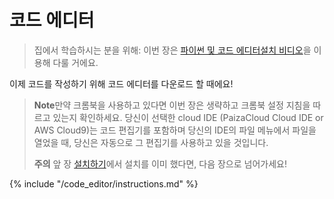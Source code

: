 # 코드 에디터

> 집에서 학습하시는 분을 위해: 이번 장은 [파이썬 및 코드 에디터설치 비디오](https://www.youtube.com/watch?v=pVTaqzKZCdA&t=4m43s)을 이용해 다룰 거에요.

이제 코드를 작성하기 위해 코드 에디터를 다운로드 할 때에요!

> **Note**만약 크롬북을 사용하고 있다면 이번 장은 생략하고 크롬북 설정 지침을 따르고 있는지 확인하세요. 당신이 선택한 cloud IDE (PaizaCloud Cloud IDE or AWS Cloud9)는 코드 편집기를 포함하며 당신의 IDE의 파일 메뉴에서 파일을 열었을 때, 당신은 자동으로 그 편집기를 사용하고 있을 것입니다.
> 
> **주의** 앞 장 [설치하기](../installation/README.md)에서 설치를 이미 했다면, 다음 장으로 넘어가세요!

{% include "/code_editor/instructions.md" %}